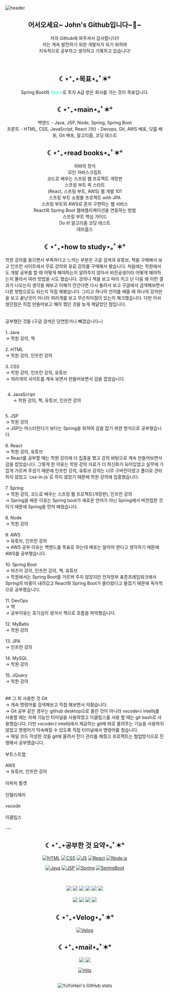 ![header](https://capsule-render.vercel.app/api?type=waving&color=auto&height=300&weight=1000&section=header&text=Study%20Web&fontSize=90) 

<div align=center><h2>어서오세요~ John's Github입니다~👋~</h2>
 저의 Github에 와주셔서 감사합니다!!<br/>
저는 계속 발전하기 위한 개발자가 되기 위하여<br />
지속적으로 공부하고 생각하고 기록하고 있습니다!
 </div>
<br />
 <br />
<div align=center><h2> ☾⋆⁺₊⋆목표⋆｡ﾟ✶° </h2>
 <span color= green>Spring Boot</span>와 <span style="color: aqua">React</span>로 투자 A급 받은 회사를 가는 것이 목표입니다.
</div>

<div align=center><h2> ☾⋆⁺₊⋆main⋆｡ﾟ✶° </h2>
백엔드 - Java, JSP, Node, Spring, Spring Boot <br />
프론트 - HTML, CSS, JavaScript, React
기타 - Devops, Git, AWS 배포, 닷홈 배포, Git 배포, 알고리즘, 코딩 테스트
</div>

<div align=center><h2> ☾⋆⁺₊⋆read books⋆｡ﾟ✶°</h2> 
자바의 정석<br /> 
모던 자바스크립트<br />
코드로 배우는 스프링 웹 프로젝트 개정판<br />
스프링 부트 퀵 스타트<br />
(React, 스프링 부트, AWS) 웹 개발 101<br />
스프링 부트 쇼핑몰 프로젝트 with JPA<br />
스프링 부트와 AWS로 혼자 구현하는 웹 서비스<br />
React와 Spring Boot 웹애플리케이션을 연동하는 방법<br />
스프링 부트 핵심 가이드<br />
Do it! 알고리즘 코딩 테스트 <br />
데브옵스  
</div> 
<div align=center><h2> ☾⋆⁺₊⋆how to study⋆｡ﾟ✶° </h2></div>
학원 강의를 들으면서 부족하다고 느끼는 부분은 구글 검색과 유튜브, 책을 구매해서 보고 인프런 사이트에서 무료 강의와 유료 강의를 구매해서 봤습니다. 처음에는 학원에서도 개발 공부를 할 때 어떻게 해야하는지 알려주지 않아서 비전공생이라 어떻게 해야하는지 몰라서 여러 방법을 시도 했습니다. 강의나 책을 보고 따라 치고 난 다음 왜 이런 결과가 나오는지 생각을 해보고 이해가 안간다면 다시 돌려서 보고 구글에서 검색해보면서 다른 방법으로도 되는지 직접 해봤습니다. 그리고 하나의 언어를 배울 때 하나의 강의만을 보고 끝난것이 아니라 여러개를 보고 무슨차이점이 있는지 체크했습니다. 다만 아쉬웠던점은 직접 만들어보고 해야 했던 것을 늦게 깨달았던 점입니다. 
<br />
<br />
<br />
공부했던 것들 (구글 검색은 당연한거니 빼겠습니다~)<br />
<br />
1. Java <br />
→ 학원 강의, 책<br />
<br />
2. HTML<br /> 
→ 학원 강의, 인프런 강의<br />
<br />
3. CSS<br /> 
→ 학원 강의, 인프런 강의, 유튜브<br />
→ 여러개의 사이트를 계속 보면서 만들어보면서 감을 잡았습니다.<br />
<br />

4. JavaScript<br />
→ 학원 강의, 책, 유튜브, 인프런 강의<br />
<br />
5. JSP<br /> 
→ 학원 강의<br />
→ JSP는 마스터한다기 보다는 Spring을 위하여 감을 잡기 위한 방식으로 공부했습니다.<br />
<br />
6. React<br />
→ 학원 강의, 유튜브<br />
→ React를 공부할 때는 학원 강의에 더 집중을 했고 강의 바탕으로 계속 만들어보면서 감을 잡았습니다. 그렇게 한 이유는 학원 강의 자료가 더 최신화가 되어있었고 실무에 가깝게 가르켜 주셨기 때문에 인프런 강의, 유튜브 강의는 너무 구버전이였고 폴더로 관리하지 않았고 `css-in-js`로 하지 않았기 때문에 학원 강의에 집중했습니다.<br />
<br />
7. Spring<br /> 
→ 학원 강의, 코드로 배우는 스프링 웹 프로젝트(개정판), 인프런 강의<br />
→ Spring을 배운 이유는 Spring boot가 새로운 언어가 아닌 Spring에서 버전업한
것이기 때문에 Spring을 먼저 배웠습니다.<br />
<br />
8. Node <br />
→ 학원 강의<br />
<br />
9. AWS<br />
→ 유튜브, 인프런 강의<br />
→ AWS 공부 이유는 백엔드를 목표로 하는데 배포는 알아야 한다고 생각하기 때문에 AWS를 공부했습니다.<br />
​<br />
10. Spring Boot <br />
→ 따즈아 강의, 인프런 강의, 책, 유튜브<br />
→ 학원에서는 Spring Boot를 가르켜 주지 않았지만 전자정부 표준프레임워크에서 Spring의 비중이 내려갔고 React와 Spring Boot가 올라왔다고 들었기 때문에 독자적으로 공부했습니다.<br />
​<br />
11. DevOps<br />
→ 책<br />
→ 공부이유는 호기심이 생겨서 책으로 흐름을 파악했습니다.<br />
​<br />
12. MyBatis<br />
→ 학원 강의<br />
​<br />
13. JPA<br />
→ 인프런 강의<br />
​<br />
14. MySQL<br />
→ 학원 강의<br />
​<br />
15. JQuery<br />
→ 학원 강의<br />
<br />
<br />​
## 그 외 사용한 것
Git<br />
→ 계속 명령어를 검색해보고 직접 해보면서 익혔습니다.<br />
→ Git 공부 같은 경우는 github desktop으로 올린 것이 아니라 vscode나 intellij를 사용할 때는 자체 기능인 터미널을 사용하였고 이클립스를 사용 할 때는 git bash로 사용했습니다. 다만 vscode나 intellij에서 제공하는 git에 바로 올려주는 기능을 사용하지 않았고 명령어가 익숙해질 수 있도록 직접 터미널에서 명령어를 쳤습니다.<br />
→ 매일 코드 작성한 것을 git에 올려서 잔디 관리를 해줬고 프로젝트는 협업방식으로 진행해서 공부했습니다.<br />
<br />​
부트스트랩<br />
​<br />
AWS<br />
→ 유튜브, 인프런 강의<br />
<br />​
아파치 톰캣<br />
<br />​
인텔리제이<br />
<br />​
vscode<br />
<br />​
이클립스<br />
<br />
---
<div align=center>
<h2 style="text-align :center">☾⋆⁺₊⋆공부한 것 요약⋆｡ﾟ✶°</h2>


[![HTML](https://img.shields.io/badge/HTML-E34F26?style=flat-square&logo=HTML&logoColor=black)](https://github.com/YuYoHan/HTML_CSS)
[![CSS](https://img.shields.io/badge/CSS-1572B6?style=flat-square&logo=HTML&logoColor=black)](https://github.com/YuYoHan/HTML_CSS)
[![JS](https://img.shields.io/badge/JavaScript-F7DF1E?style=flat-square&logo=JavaScript&logoColor=black)](https://github.com/YuYoHan/JS)
[![React](https://img.shields.io/badge/React-61DAFB?style=flat-square&logo=React&logoColor=black)](https://github.com/YuYoHan/React)
 [![Node.js](https://img.shields.io/badge/Node.js-339933?style=flat-square&logo=Node.js&logoColor=black)](https://github.com/YuYoHan/Node.js)
 
[![Java](https://img.shields.io/badge/Java-green?style=flat-square&logo=Java&logoColor=black)](https://github.com/YuYoHan/Java_Study)
[![JSP](https://img.shields.io/badge/JSP-blue?style=flat-square&logo=JSPt&logoColor=black)](https://github.com/YuYoHan/JSP)
 [![Spring](https://img.shields.io/badge/Spring-6DB33F?style=flat-square&logo=Spring&logoColor=black)](https://github.com/YuYoHan/Spring)
[![SpringBoot](https://img.shields.io/badge/SpringBoot-6DB33F?style=flat-square&logo=SpringBoot&logoColor=black)](https://github.com/YuYoHan/SpringBoot)


 <br/>
 <br/>
 <img src="https://img.shields.io/badge/github-181717?style=for-the-badge&logo=github&logoColor=white">
  <img src="https://img.shields.io/badge/git-F05032?style=for-the-badge&logo=git&logoColor=white">
<img src="https://img.shields.io/badge/apache tomcat-F8DC75?style=for-the-badge&logo=apachetomcat&logoColor=white">
 <img src="https://img.shields.io/badge/mysql-4479A1?style=for-the-badge&logo=mysql&logoColor=white">
  <img src="https://img.shields.io/badge/Oracle-F80000?style=for-the-badge&logo=Oracle&logoColor=white">
 <img src="https://img.shields.io/badge/aws-232F3E?style=for-the-badge&logo=aws&logoColor=white">
 <br />
 <br />
 <img src="https://img.shields.io/badge/bootstrap-7952B3?style=for-the-badge&logo=bootstrap&logoColor=white">
<img src="https://img.shields.io/badge/Visual Studio Code-007ACC?style=for-the-badge&logo=VisualStudioCode&logoColor=white">
 <img src="https://img.shields.io/badge/IntelliJ IDEA-000000?style=for-the-badge&logo=IntelliJIDEA&logoColor=white">
 <img src="https://img.shields.io/badge/Eclipse IDE-2C2255?style=for-the-badge&logo=EclipseIDE&logoColor=white">

<h2 style="text-align :center">☾⋆⁺₊⋆Velog⋆｡ﾟ✶°</h2>

 
[![Velog](https://img.shields.io/badge/Velog-20C997?style=flat-square&logo=Velog&logoColor=black)](https://velog.io/@zxzz45/about)
 
 <h2 style="text-align:center">☾⋆⁺₊⋆mail⋆｡ﾟ✶°</h2>
 <a href="mailto:zxzz8014@naver.com"><img src="https://img.shields.io/badge/Naver-03C75A?style=flat-square&logo=Naver&logoColor=white&link=mailto:zxzz8014@naver.com"/></a>
<a href="mailto:dbekdms14744@gmail.com"><img src="https://img.shields.io/badge/Gmail-D0A9F5?style=flat-square&logo=Gmail&logoColor=white&link=mailto:dbekdms14744@gmail.com"/></a>
   
<br />


 
[![Hits](https://hits.seeyoufarm.com/api/count/incr/badge.svg?url=https%3A%2F%2Fgithub.com%2FYuYoHan&count_bg=%2379C83D&title_bg=%23555555&icon=&icon_color=%2335DFF1&title=hits&edge_flat=false)]()
 <br />
 <br />
 
 ![YuYoHan's GitHub stats](https://github-readme-stats.vercel.app/api?username=YuYoHan&show_icons=true&theme=radical)
</div>
  
